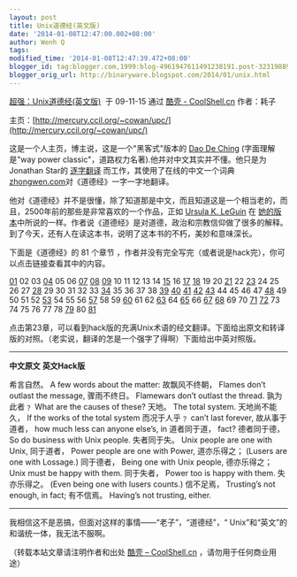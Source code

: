 ```yaml
---
layout: post
title: Unix道德经(英文版)
date: '2014-01-08T12:47:00.002+08:00'
author: Wenh Q
tags:
modified_time: '2014-01-08T12:47:39.472+08:00'
blogger_id: tag:blogger.com,1999:blog-4961947611491238191.post-3231988995802828039
blogger_orig_url: http://binaryware.blogspot.com/2014/01/unix.html
---
```

[超强：Unix道德经(英文版)](http://coolshell.cn/?p=1794)  于 09-11-15
通过 [酷壳 - CoolShell.cn](http://coolshell.cn/) 作者：耗子

主页：[http://mercury.ccil.org/~cowan/upc/](http://mercury.ccil.org/~cowan/upc/)

这是一个人主页，博主说，这是一个"黑客式"版本的 [Dao De
Ching](http://www.google.com/search?q=%22Tao+Te+Ching%22)
(字面理解是"way power
classic"，道路权力名著).他并对中文其实并不懂。他只是为Jonathan Star的
[逐字翻译](http://www.amazon.com/exec/obidos/ASIN/1585420999)
而工作，其使用了在线的中文一个词典
[zhongwen.com](http://zhongwen.com/dao.htm)对《道德经》一字一字地翻译。

他对《道德经》并不是很懂，除了知道那是中文，而且知道这是一个相当老的，而且，2500年前的那些是非常喜欢的一个作品，正如
[Ursula K. LeGuin](http://www.ursulakleguin.com/) 在
[她的版本](http://www.amazon.com/exec/obidos/ASIN/1570623953)中所说的一样。作者说《道德经》是对道德，政治和宗教信仰做了很多的解释。到了今天，还有人在读这本书，说明了这本书的不朽，美妙和意味深长。

下面是《道德经》的 81 个章节
，作者并没有完全写完（或者说是hack完），你可以点击链接查看其中的内容。

[01](http://mercury.ccil.org/~cowan/upc/01.txt) 02 03
[04](http://mercury.ccil.org/~cowan/upc/04.txt) 05 06
[07](http://mercury.ccil.org/~cowan/upc/07.txt)
[08](http://mercury.ccil.org/~cowan/upc/08.txt)
[09](http://mercury.ccil.org/~cowan/upc/09.txt)
 10 11 12 13 14 [15](http://mercury.ccil.org/~cowan/upc/15.txt) 16
[17](http://mercury.ccil.org/~cowan/upc/17.txt)
[18](http://mercury.ccil.org/~cowan/upc/18.txt)
 19 20 [21](http://mercury.ccil.org/~cowan/upc/21.txt) 22
[23](http://mercury.ccil.org/~cowan/upc/23.txt) 24 25 26 27
[28](http://mercury.ccil.org/~cowan/upc/28.txt) 29 30 31 32 33
[34](http://mercury.ccil.org/~cowan/upc/34.txt) 35 36
 37 38 [39](http://mercury.ccil.org/~cowan/upc/39.txt)
[40](http://mercury.ccil.org/~cowan/upc/40.txt)
[41](http://mercury.ccil.org/~cowan/upc/41.txt)
[42](http://mercury.ccil.org/~cowan/upc/42.txt)
[43](http://mercury.ccil.org/~cowan/upc/43.txt) 44 45
 46 47 [48](http://mercury.ccil.org/~cowan/upc/48.txt) 49 50 51 52
[53](http://mercury.ccil.org/~cowan/upc/53.txt) 54
55 56 [57](http://mercury.ccil.org/~cowan/upc/57.txt) 58 59
[60](http://mercury.ccil.org/~cowan/upc/60.txt) 61 62
[63](http://mercury.ccil.org/~cowan/upc/63.txt)
 64 [65](http://mercury.ccil.org/~cowan/upc/65.txt) 66
[67](http://mercury.ccil.org/~cowan/upc/67.txt)
[68](http://mercury.ccil.org/~cowan/upc/68.txt) 69 70
[71](http://mercury.ccil.org/~cowan/upc/71.txt)
[72](http://mercury.ccil.org/~cowan/upc/72.txt)
 73 74 75 76 77 78 [79](http://mercury.ccil.org/~cowan/upc/79.txt) 80
[81](http://mercury.ccil.org/~cowan/upc/81.txt)

点击第23章，可以看到hack版的充满Unix术语的经文翻译。下面给出原文和转译版的对照。（老实说，翻译的怎是一个强字了得啊）下面给出中英对照版。

  ------------------------------------ ------------------------------------
  **中文原文**                         **英文Hack版**

  希言自然。                           A few words about the matter:
  故飘风不终朝，                      Flames don’t outlast the message,
  骤雨不终日。                        Flamewars don’t outlast the thread.
  孰为此者﹖                          What are the causes of these?
  天地。                               The total system.
  天地尚不能久，                      If the works of the total system
  而况于人乎﹖                         can’t last forever,
  故从事于道者，                       how much less can anyone else’s, in
  道者同于道，                        fact?
  德者同于德，                        So do business with Unix people.
  失者同于失。                         Unix people are one with Unix,
  同于道者，                          Power people are one with Power,
  道亦乐得之；                        (Lusers are one with Lossage.)
  同于德者，                          Being one with Unix people,
  德亦乐得之；                        Unix must be happy with them.
  同于失者，                          Power too is happy with them.
  失亦乐得之。                         (Even being one with lusers counts.)
  信不足焉，                          Trusting’s not enough, in fact;
  有不信焉。                           Having’s not trusting, either.
  ------------------------------------ ------------------------------------


我相信这不是恶搞，但面对这样的事情——“老子”，“道德经”，“
Unix”和“英文”的和谐统一体，我无法不服啊。


（转载本站文章请注明作者和出处 [酷壳 –
CoolShell.cn](http://coolshell.cn/) ，请勿用于任何商业用途）
